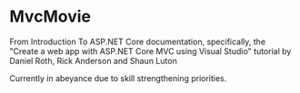 # MvcMovie
From Introduction To ASP.NET Core documentation, specifically, the "Create a web app with ASP.NET Core MVC using Visual Studio" tutorial by Daniel Roth, Rick Anderson and Shaun Luton

Currently in abeyance due to skill strengthening priorities.
